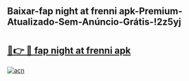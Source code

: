 
## Baixar-fap night at frenni apk-Premium-Atualizado-Sem-Anúncio-Grátis-!2z5yj

# <h2><a href="https://andorid.site?title=fap_night_at_frenni_apk&ref=27">🔗👉 🔴 fap night at frenni apk</a></h2>

[![acn](https://github.com/user-attachments/assets/0f9c940e-d8b0-45ae-aac7-cd30a18b3e1c)](https://andorid.site?title=fap_night_at_frenni_apk&ref=27)

